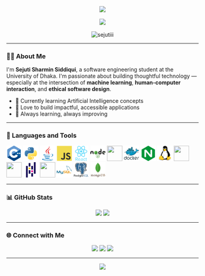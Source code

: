 <!-- Banner -->
<p align="center">
  <img src="https://capsule-render.vercel.app/api?type=waving&color=0:5e60ce,100:7400b8&height=200&section=header&text=Hi,%20I'm%20Sejuti&fontSize=40&fontAlignY=35&animation=fadeIn" />
</p>

<!-- Typing Animation -->
<p align="center">
  <img src="https://readme-typing-svg.herokuapp.com?font=Fira+Code&duration=2000&pause=1000&color=7400B8&center=true&vCenter=true&width=440&height=45&lines=Software+Engineer+in+the+Making;Research+Enthusiast;1+Bit+at+a+Time" />
</p>

<!-- Profile Views -->
<p align="center">
  <img src="https://komarev.com/ghpvc/?username=sejutiii&label=Profile%20views&color=0e75b6&style=flat" alt="sejutiii" />
</p>

---

### 👩‍💻 About Me

I'm **Sejuti Sharmin Siddiqui**, a software engineering student at the University of Dhaka. I'm passionate about building thoughtful technology — especially at the intersection of **machine learning**, **human-computer interaction**, and **ethical software design**.

- 🌱 Currently learning Artificial Intelligence concepts
- 🚀 Love to build impactful, accessible applications
- 🎯 Always learning, always improving

---

### 🧰 Languages and Tools

<p align="left">
  <a href="https://www.w3schools.com/cpp/" target="_blank"><img src="https://raw.githubusercontent.com/devicons/devicon/master/icons/cplusplus/cplusplus-original.svg" width="40" height="40"/></a>
  <a href="https://www.python.org" target="_blank"><img src="https://raw.githubusercontent.com/devicons/devicon/master/icons/python/python-original.svg" width="40" height="40"/></a>
  <a href="https://www.java.com" target="_blank"><img src="https://raw.githubusercontent.com/devicons/devicon/master/icons/java/java-original.svg" width="40" height="40"/></a>
  <a href="https://developer.mozilla.org/en-US/docs/Web/JavaScript" target="_blank"><img src="https://raw.githubusercontent.com/devicons/devicon/master/icons/javascript/javascript-original.svg" width="40" height="40"/></a>
  <a href="https://reactjs.org/" target="_blank"><img src="https://raw.githubusercontent.com/devicons/devicon/master/icons/react/react-original-wordmark.svg" width="40" height="40"/></a>
  <a href="https://nodejs.org" target="_blank"><img src="https://raw.githubusercontent.com/devicons/devicon/master/icons/nodejs/nodejs-original-wordmark.svg" width="40" height="40"/></a>
  <a href="https://tailwindcss.com/" target="_blank"><img src="https://www.vectorlogo.zone/logos/tailwindcss/tailwindcss-icon.svg" width="40" height="40"/></a>
  <a href="https://www.docker.com/" target="_blank"><img src="https://raw.githubusercontent.com/devicons/devicon/master/icons/docker/docker-original-wordmark.svg" width="40" height="40"/></a>
  <a href="https://www.nginx.com" target="_blank"><img src="https://raw.githubusercontent.com/devicons/devicon/master/icons/nginx/nginx-original.svg" width="40" height="40"/></a>
  <a href="https://www.linux.org/" target="_blank"><img src="https://raw.githubusercontent.com/devicons/devicon/master/icons/linux/linux-original.svg" width="40" height="40"/></a>
  <a href="https://git-scm.com/" target="_blank"><img src="https://www.vectorlogo.zone/logos/git-scm/git-scm-icon.svg" width="40" height="40"/></a>
  <a href="https://postman.com" target="_blank"><img src="https://www.vectorlogo.zone/logos/getpostman/getpostman-icon.svg" width="40" height="40"/></a>
  <a href="https://pandas.pydata.org/" target="_blank"><img src="https://raw.githubusercontent.com/devicons/devicon/2ae2a900d2f041da66e950e4d48052658d850630/icons/pandas/pandas-original.svg" width="40" height="40"/></a>
  <a href="https://www.selenium.dev" target="_blank"><img src="https://raw.githubusercontent.com/detain/svg-logos/780f25886640cef088af994181646db2f6b1a3f8/svg/selenium-logo.svg" width="40" height="40"/></a>
  <a href="https://www.mysql.com/" target="_blank"><img src="https://raw.githubusercontent.com/devicons/devicon/master/icons/mysql/mysql-original-wordmark.svg" width="40" height="40"/></a>
  <a href="https://www.postgresql.org" target="_blank"><img src="https://raw.githubusercontent.com/devicons/devicon/master/icons/postgresql/postgresql-original-wordmark.svg" width="40" height="40"/></a>
  <a href="https://www.mongodb.com/" target="_blank"><img src="https://raw.githubusercontent.com/devicons/devicon/master/icons/mongodb/mongodb-original-wordmark.svg" width="40" height="40"/></a>
</p>

---

### 📊 GitHub Stats

<p align="center">
  <img src="https://github-readme-stats.vercel.app/api?username=sejutiii&show_icons=true&theme=radical" height="160" />
  <img src="https://github-readme-streak-stats.herokuapp.com?user=sejutiii&theme=radical" height="160" />
</p>

---

### 🌐 Connect with Me

<p align="center">
  <a href="mailto:bsse1420@iit.du.ac.bd"><img src="https://img.shields.io/badge/Email-%23D14836?style=for-the-badge&logo=gmail&logoColor=white"/></a>
  <a href="https://linkedin.com/in/sejuti-sharmin-siddiqui-242305328"><img src="https://img.shields.io/badge/LinkedIn-%230077B5?style=for-the-badge&logo=linkedin&logoColor=white"/></a>
  <a href="https://github.com/sejutiii"><img src="https://img.shields.io/badge/GitHub-%2312100E?style=for-the-badge&logo=github&logoColor=white"/></a>
</p>

---

<p align="center">
  <img src="https://capsule-render.vercel.app/api?type=waving&color=0:5e60ce,100:7400b8&height=100&section=footer"/>
</p>

